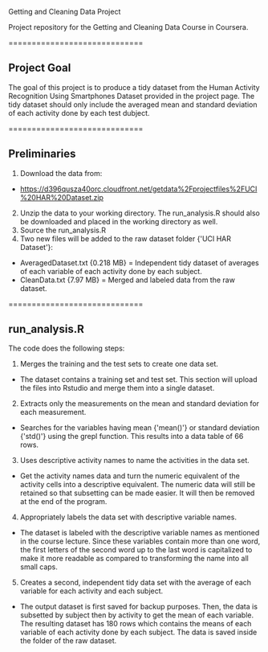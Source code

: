 Getting and Cleaning Data Project

Project repository for the Getting and Cleaning Data Course in Coursera.

=============================

## Project Goal

The goal of this project is to produce a tidy dataset from the Human Activity Recognition Using Smartphones Dataset provided in the project page. The tidy dataset should only include the averaged mean and standard deviation of each activity done by each test dubject.

=============================

## Preliminaries

1. Download the data from:
- https://d396qusza40orc.cloudfront.net/getdata%2Fprojectfiles%2FUCI%20HAR%20Dataset.zip
2. Unzip the data to your working directory. The run_analysis.R should also be downloaded and placed in the working directory as well.
3. Source the run_analysis.R
4. Two new files will be added to the raw dataset folder {'UCI HAR Dataset'}:
- AveragedDataset.txt {0.218 MB} = Independent tidy dataset of averages of each variable of each activity done by each subject.
- CleanData.txt {7.97 MB} = Merged and labeled data from the raw dataset.

=============================

## run_analysis.R

The code does the following steps:

1. Merges the training and the test sets to create one data set.
- The dataset contains a training set and test set. This section will upload the files into Rstudio and merge them into a single dataset.

2. Extracts only the measurements on the mean and standard deviation for each measurement. 
- Searches for the variables having mean {'mean()'} or standard deviation {'std()'} using the grepl function. This results into a data table of 66 rows.

3. Uses descriptive activity names to name the activities in the data set.
- Get the activity names data and turn the numeric equivalent of the activity cells into a descriptive equivalent. The numeric data will still be retained so that subsetting can be made easier. It will then be removed at the end of the program.

4. Appropriately labels the data set with descriptive variable names.
- The dataset is labeled with the descriptive variable names as mentioned in the course lecture. Since these variables contain more than one word, the first letters of the second word up to the last word is capitalized to make it more readable as compared to transforming the name into all small caps.

5. Creates a second, independent tidy data set with the average of each variable for each activity and each subject. 
- The output dataset is first saved for backup purposes. Then, the data is subsetted by subject then by activity to get the mean of each variable. The resulting dataset has 180 rows which contains the means of each variable of each activity done by each subject. The data is saved inside the folder of the raw dataset.
